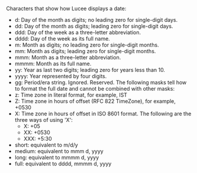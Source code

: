 Characters that show how Lucee displays a date:

- d: Day of the month as digits; no leading zero for single-digit days.
- dd: Day of the month as digits; leading zero for single-digit days.
- ddd: Day of the week as a three-letter abbreviation.
- dddd: Day of the week as its full name.
- m: Month as digits; no leading zero for single-digit months.
- mm: Month as digits; leading zero for single-digit months.
- mmm: Month as a three-letter abbreviation.
- mmmm: Month as its full name.
- yy: Year as last two digits; leading zero for years less than 10.
- yyyy: Year represented by four digits.
- gg: Period/era string. Ignored. Reserved. The following masks tell how to format the full date and cannot be combined with other masks:
- z: Time zone in literal format, for example, IST
- Z: Time zone in hours of offset (RFC 822 TimeZone), for example, +0530
- X: Time zone in hours of offset in ISO 8601 format. The following are the three ways of using 'X':
    + X: +05
    + XX: +0530
    + XXX: +5:30
- short: equivalent to m/d/y
- medium: equivalent to mmm d, yyyy
- long: equivalent to mmmm d, yyyy
- full: equivalent to dddd, mmmm d, yyyy
